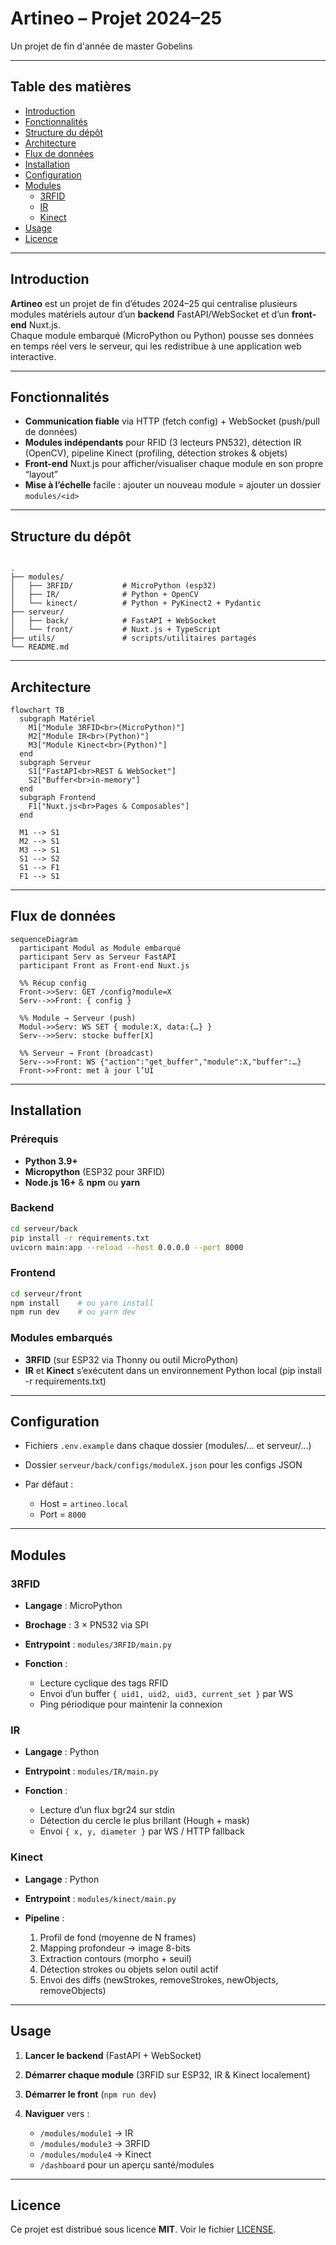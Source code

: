 # Artineo – Projet 2024–25

Un projet de fin d'année de master Gobelins

---

## Table des matières

- [Introduction](#introduction)  
- [Fonctionnalités](#fonctionnalités)  
- [Structure du dépôt](#structure-du-dépôt)  
- [Architecture](#architecture)  
- [Flux de données](#flux-de-données)  
- [Installation](#installation)  
- [Configuration](#configuration)  
- [Modules](#modules)  
  - [3RFID](#3rfid)  
  - [IR](#ir)  
  - [Kinect](#kinect)  
- [Usage](#usage)  
- [Licence](#licence)  

---

## Introduction

**Artineo** est un projet de fin d’études 2024–25 qui centralise plusieurs modules matériels autour d’un **backend** FastAPI/WebSocket et d’un **front-end** Nuxt.js.  
Chaque module embarqué (MicroPython ou Python) pousse ses données en temps réel vers le serveur, qui les redistribue à une application web interactive.

---

## Fonctionnalités

- **Communication fiable** via HTTP (fetch config) + WebSocket (push/pull de données)
- **Modules indépendants** pour RFID (3 lecteurs PN532), détection IR (OpenCV), pipeline Kinect (profiling, détection strokes & objets)
- **Front-end** Nuxt.js pour afficher/visualiser chaque module en son propre “layout”
- **Mise à l’échelle** facile : ajouter un nouveau module = ajouter un dossier `modules/<id>`

---

## Structure du dépôt

```

.
├── modules/
│   ├── 3RFID/           # MicroPython (esp32)
│   ├── IR/              # Python + OpenCV
│   └── kinect/          # Python + PyKinect2 + Pydantic
├── serveur/
│   ├── back/            # FastAPI + WebSocket
│   └── front/           # Nuxt.js + TypeScript
├── utils/               # scripts/utilitaires partagés
└── README.md

````

---

## Architecture

```mermaid
flowchart TB
  subgraph Matériel
    M1["Module 3RFID<br>(MicroPython)"]
    M2["Module IR<br>(Python)"]
    M3["Module Kinect<br>(Python)"]
  end
  subgraph Serveur
    S1["FastAPI<br>REST & WebSocket"]
    S2["Buffer<br>in-memory"]
  end
  subgraph Frontend
    F1["Nuxt.js<br>Pages & Composables"]
  end

  M1 --> S1
  M2 --> S1
  M3 --> S1
  S1 --> S2
  S1 --> F1
  F1 --> S1
````

---

## Flux de données

```mermaid
sequenceDiagram
  participant Modul as Module embarqué
  participant Serv as Serveur FastAPI
  participant Front as Front-end Nuxt.js

  %% Récup config
  Front->>Serv: GET /config?module=X
  Serv-->>Front: { config }

  %% Module → Serveur (push)
  Modul->>Serv: WS SET { module:X, data:{…} }
  Serv-->>Serv: stocke buffer[X]

  %% Serveur → Front (broadcast)
  Serv-->>Front: WS {"action":"get_buffer","module":X,"buffer":…}
  Front->>Front: met à jour l’UI
```

---

## Installation

### Prérequis

* **Python 3.9+**
* **Micropython** (ESP32 pour 3RFID)
* **Node.js 16+** & **npm** ou **yarn**

### Backend

```bash
cd serveur/back
pip install -r requirements.txt
uvicorn main:app --reload --host 0.0.0.0 --port 8000
```

### Frontend

```bash
cd serveur/front
npm install    # ou yarn install
npm run dev    # ou yarn dev
```

### Modules embarqués

* **3RFID** (sur ESP32 via Thonny ou outil MicroPython)
* **IR** et **Kinect** s’exécutent dans un environnement Python local (pip install -r requirements.txt)

---

## Configuration

* Fichiers `.env.example` dans chaque dossier (modules/… et serveur/…)
* Dossier `serveur/back/configs/moduleX.json` pour les configs JSON
* Par défaut :

  * Host = `artineo.local`
  * Port = `8000`

---

## Modules

### 3RFID

* **Langage** : MicroPython
* **Brochage** : 3 × PN532 via SPI
* **Entrypoint** : `modules/3RFID/main.py`
* **Fonction** :

  * Lecture cyclique des tags RFID
  * Envoi d’un buffer `{ uid1, uid2, uid3, current_set }` par WS
  * Ping périodique pour maintenir la connexion

### IR

* **Langage** : Python
* **Entrypoint** : `modules/IR/main.py`
* **Fonction** :

  * Lecture d’un flux bgr24 sur stdin
  * Détection du cercle le plus brillant (Hough + mask)
  * Envoi `{ x, y, diameter }` par WS / HTTP fallback

### Kinect

* **Langage** : Python
* **Entrypoint** : `modules/kinect/main.py`
* **Pipeline** :

  1. Profil de fond (moyenne de N frames)
  2. Mapping profondeur → image 8-bits
  3. Extraction contours (morpho + seuil)
  4. Détection strokes ou objets selon outil actif
  5. Envoi des diffs (newStrokes, removeStrokes, newObjects, removeObjects)

---

## Usage

1. **Lancer le backend** (FastAPI + WebSocket)
2. **Démarrer chaque module** (3RFID sur ESP32, IR & Kinect localement)
3. **Démarrer le front** (`npm run dev`)
4. **Naviguer** vers :

   * `/modules/module1` → IR
   * `/modules/module3` → 3RFID
   * `/modules/module4` → Kinect
   * `/dashboard` pour un aperçu santé/modules

---

## Licence

Ce projet est distribué sous licence **MIT**. Voir le fichier [LICENSE](./LICENSE).
